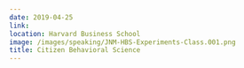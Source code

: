 ```yaml
---
date: 2019-04-25
link: 
location: Harvard Business School
image: /images/speaking/JNM-HBS-Experiments-Class.001.png
title: Citizen Behavioral Science
---
```

